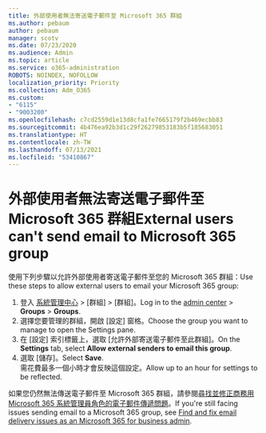 ```yaml
---
title: 外部使用者無法寄送電子郵件至 Microsoft 365 群組
ms.author: pebaum
author: pebaum
manager: scotv
ms.date: 07/23/2020
ms.audience: Admin
ms.topic: article
ms.service: o365-administration
ROBOTS: NOINDEX, NOFOLLOW
localization_priority: Priority
ms.collection: Adm_O365
ms.custom:
- "6115"
- "9003200"
ms.openlocfilehash: c7cd2559d1e13d8cfa1fe7665179f2b469ecbb83
ms.sourcegitcommit: 4b476ea92b3d1c29f26279853183b5f185683051
ms.translationtype: HT
ms.contentlocale: zh-TW
ms.lasthandoff: 07/13/2021
ms.locfileid: "53410867"
---
```

# <a name="external-users-cant-send-email-to-microsoft-365-group"></a><span data-ttu-id="8fc83-102">外部使用者無法寄送電子郵件至 Microsoft 365 群組</span><span class="sxs-lookup"><span data-stu-id="8fc83-102">External users can't send email to Microsoft 365 group</span></span>

<span data-ttu-id="8fc83-103">使用下列步驟以允許外部使用者寄送電子郵件至您的 Microsoft 365 群組：</span><span class="sxs-lookup"><span data-stu-id="8fc83-103">Use these steps to allow external users to email your Microsoft 365 group:</span></span>

1. <span data-ttu-id="8fc83-104">登入 [系統管理中心](https://admin.microsoft.com/)  >  [群組]  >  [群組]。</span><span class="sxs-lookup"><span data-stu-id="8fc83-104">Log in to the [admin center](https://admin.microsoft.com/) > **Groups** > **Groups**.</span></span>
2. <span data-ttu-id="8fc83-105">選擇您要管理的群組，開啟 [設定] 窗格。</span><span class="sxs-lookup"><span data-stu-id="8fc83-105">Choose the group you want to manage to open the Settings pane.</span></span>
3. <span data-ttu-id="8fc83-106">在 [設定] 索引標籤上，選取 [允許外部寄送電子郵件至此群組]。</span><span class="sxs-lookup"><span data-stu-id="8fc83-106">On the **Settings** tab, select **Allow external senders to email this group**.</span></span>
4. <span data-ttu-id="8fc83-107">選取 [儲存]。</span><span class="sxs-lookup"><span data-stu-id="8fc83-107">Select **Save**.</span></span></br>
    <span data-ttu-id="8fc83-108">需花費最多一個小時才會反映這個設定。</span><span class="sxs-lookup"><span data-stu-id="8fc83-108">Allow up to an hour for settings to be reflected.</span></span> 

<span data-ttu-id="8fc83-109">如果您仍然無法傳送電子郵件至 Microsoft 365 群組，請參閱[尋找並修正商務用 Microsoft 365 系統管理員角色的電子郵件傳遞問題](/exchange/troubleshoot/email-delivery/email-delivery-issues)。</span><span class="sxs-lookup"><span data-stu-id="8fc83-109">If you're still facing issues sending email to a Microsoft 365 group, see [Find and fix email delivery issues as an Microsoft 365 for business admin](/exchange/troubleshoot/email-delivery/email-delivery-issues).</span></span>
